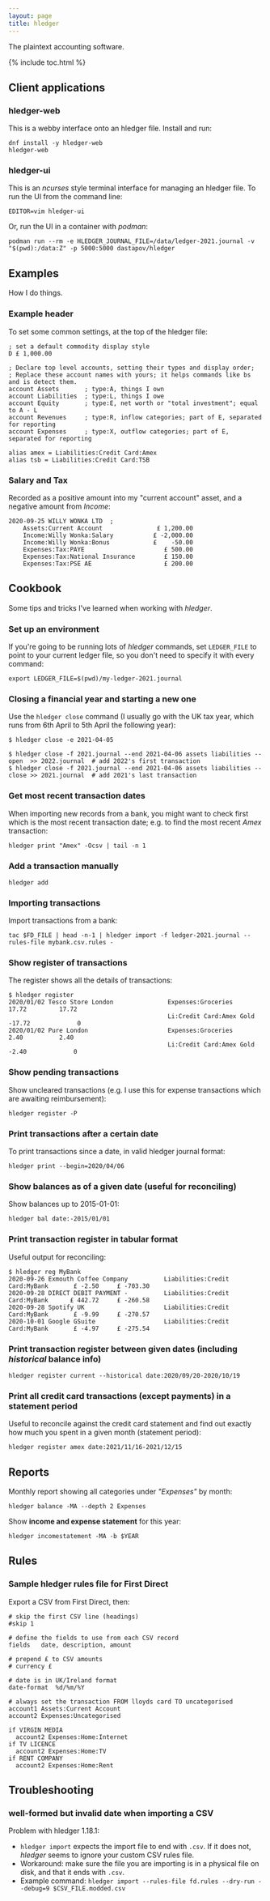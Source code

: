 ```yaml
---
layout: page
title: hledger
---
```


The plaintext accounting software.

{% include toc.html %}

## Client applications

### hledger-web

This is a webby interface onto an hledger file. Install and run:

```
dnf install -y hledger-web
hledger-web
```

### hledger-ui

This is an _ncurses_ style terminal interface for managing an hledger file. To run the UI from the command line:

```
EDITOR=vim hledger-ui
```

Or, run the UI in a container with _podman_:

```
podman run --rm -e HLEDGER_JOURNAL_FILE=/data/ledger-2021.journal -v "$(pwd):/data:Z" -p 5000:5000 dastapov/hledger
```

## Examples

How I do things.

### Example header

To set some common settings, at the top of the hledger file:

```
; set a default commodity display style
D £ 1,000.00

; Declare top level accounts, setting their types and display order;
; Replace these account names with yours; it helps commands like bs and is detect them.
account Assets       ; type:A, things I own
account Liabilities  ; type:L, things I owe
account Equity       ; type:E, net worth or "total investment"; equal to A - L
account Revenues     ; type:R, inflow categories; part of E, separated for reporting
account Expenses     ; type:X, outflow categories; part of E, separated for reporting

alias amex = Liabilities:Credit Card:Amex
alias tsb = Liabilities:Credit Card:TSB
```

### Salary and Tax

Recorded as a positive amount into my "current account" asset, and a negative amount from _Income_:

```
2020-09-25 WILLY WONKA LTD  ;
    Assets:Current Account               £ 1,200.00
    Income:Willy Wonka:Salary           £ -2,000.00
    Income:Willy Wonka:Bonus            £    -50.00
    Expenses:Tax:PAYE                      £ 500.00
    Expenses:Tax:National Insurance        £ 150.00
    Expenses:Tax:PSE AE                    £ 200.00
```

## Cookbook

Some tips and tricks I've learned when working with _hledger_.

### Set up an environment

If you're going to be running lots of _hledger_ commands, set `LEDGER_FILE` to point to your current ledger file, so you don't need to specify it with every command:

```
export LEDGER_FILE=$(pwd)/my-ledger-2021.journal
```

### Closing a financial year and starting a new one

Use the `hledger close` command (I usually go with the UK tax year, which runs from 6th April to 5th April the following year):

```
$ hledger close -e 2021-04-05

$ hledger close -f 2021.journal --end 2021-04-06 assets liabilities --open  >> 2022.journal  # add 2022's first transaction
$ hledger close -f 2021.journal --end 2021-04-06 assets liabilities --close >> 2021.journal  # add 2021's last transaction
```

### Get most recent transaction dates

When importing new records from a bank, you might want to check first which is the most recent transaction date; e.g. to find the most recent _Amex_ transaction:

```
hledger print "Amex" -Ocsv | tail -n 1
```

### Add a transaction manually

```
hledger add
```

### Importing transactions

Import transactions from a bank:

```
tac $FD_FILE | head -n-1 | hledger import -f ledger-2021.journal --rules-file mybank.csv.rules -
```

### Show register of transactions

The register shows all the details of transactions:

```
$ hledger register
2020/01/02 Tesco Store London               Expenses:Groceries                      17.72         17.72
                                            Li:Credit Card:Amex Gold               -17.72             0
2020/01/02 Pure London                      Expenses:Groceries                       2.40          2.40
                                            Li:Credit Card:Amex Gold                -2.40             0
```

### Show pending transactions

Show uncleared transactions (e.g. I use this for expense transactions which are awaiting reimbursement):

```
hledger register -P
```

### Print transactions after a certain date

To print transactions since a date, in valid hledger journal format:

```
hledger print --begin=2020/04/06
```

### Show balances as of a given date (useful for reconciling)

Show balances up to 2015-01-01:

```
hledger bal date:-2015/01/01
```

### Print transaction register in tabular format

Useful output for reconciling:

```
$ hledger reg MyBank
2020-09-26 Exmouth Coffee Company          Liabilities:Credit Card:MyBank       £ -2.50     £ -703.30
2020-09-28 DIRECT DEBIT PAYMENT -          Liabilities:Credit Card:MyBank      £ 442.72     £ -260.58
2020-09-28 Spotify UK                      Liabilities:Credit Card:MyBank       £ -9.99     £ -270.57
2020-10-01 Google GSuite                   Liabilities:Credit Card:MyBank       £ -4.97     £ -275.54
```

### Print transaction register between given dates (including _historical_ balance info)

```
hledger register current --historical date:2020/09/20-2020/10/19
```

### Print all credit card transactions (except payments) in a statement period

Useful to reconcile against the credit card statement and find out exactly how much you spent in a given month (statement period):

```
hledger register amex date:2021/11/16-2021/12/15
```

## Reports

Monthly report showing all categories under _"Expenses"_ by month:

```
hledger balance -MA --depth 2 Expenses
```

Show **income and expense statement** for this year:

```
hledger incomestatement -MA -b $YEAR
```

## Rules

### Sample hledger rules file for First Direct

Export a CSV from First Direct, then:

```
# skip the first CSV line (headings)
#skip 1

# define the fields to use from each CSV record
fields   date, description, amount

# prepend £ to CSV amounts
# currency £

# date is in UK/Ireland format
date-format  %d/%m/%Y

# always set the transaction FROM lloyds card TO uncategorised
account1 Assets:Current Account
account2 Expenses:Uncategorised

if VIRGIN MEDIA
  account2 Expenses:Home:Internet
if TV LICENCE
  account2 Expenses:Home:TV
if RENT COMPANY
  account2 Expenses:Home:Rent
```

## Troubleshooting

### well-formed but invalid date when importing a CSV

Problem with hledger 1.18.1:

- `hledger import` expects the import file to end with `.csv`. If it does not, _hledger_ seems to ignore your custom CSV rules file.
- Workaround: make sure the file you are importing is in a physical file on disk, and that it ends with `.csv`.
- Example command: `hledger import --rules-file fd.rules --dry-run --debug=9 $CSV_FILE.modded.csv`

